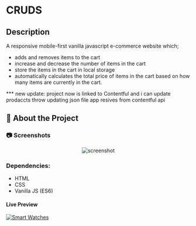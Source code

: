 # CRUDS

## Description
A responsive mobile-first vanilla javascript e-commerce website which; 

* adds and removes items to the cart
* increase and decrease the number of items in the cart
* store the items in the cart in local storage
* automatically calculates the total price of items in the cart based on how many items are currently in the cart.

*** new update:
project now is linked to Contentful and i can update prodaccts throw updating json file app resives from contentful api

<!-- About the Project -->
## :star2: About the Project


<!-- Screenshots -->
### :camera: Screenshots

<div align="center"> 
  <img src="https://i.imgur.com/GK0u94S.png" alt="screenshot" />
</div>

### Dependencies:

* HTML
* CSS
* Vanilla JS (ES6)

#### Live Preview 

[![Smart Watches](https://dabuttonfactory.com/button.png?t=Live+Demo&f=Open+Sans-Bold&ts=16&tc=fff&hp=45&vp=20&w=180&h=40&c=round&bgt=unicolored&bgc=0275d8 "Click button to open live demo")](https://effulgent-sfogliatella-f19d45.netlify.app)
